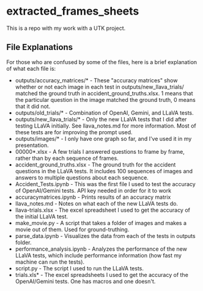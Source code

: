 # extracted_frames_sheets

This is a repo with my work with a UTK project.

## File Explanations

For those who are confused by some of the files, here is a brief explanation of what each file is:

- outputs/accuracy_matrices/* - These "accuracy matrices" show whether or not each image in each test in outputs/new_llava_trials/ matched the ground truth in accident_ground_truths.xlsx. 1 means that the particular question in the image matched the ground truth, 0 means that it did not.
- outputs/old_trials/* - Combination of OpenAI, Gemini, and LLaVA tests.
- outputs/new_llava_trials/* - Only the new LLaVA tests that I did after testing LLaVA initially. See llava_notes.md for more information. Most of these tests are for improving the prompt used.
- outputs/images/* - I only have one graph so far, and I've used it in my presentation.
- 00000*.xlsx - A few trials I answered questions to frame by frame, rather than by each sequence of frames.
- accident_ground_truths.xlsx - The ground truth for the accident questions in the LLaVA tests. It includes 100 sequences of images and answers to multiple questions about each sequence.
- Accident_Tests.ipynb - This was the first file I used to test the accuracy of OpenAI/Gemini tests. API key needed in order for it to work
- accuracymatrices.ipynb - Prints results of an accuracy matrix
- llava_notes.md - Notes on what each of the new LLaVA tests do.
- llava-trials.xlsx - The excel spreadsheet I used to get the accuracy of the initial LLaVA test.
- make_movie.py - A script that takes a folder of images and makes a movie out of them. Used for ground-truthing.
- parse_data.ipynb - Visualizes the data from each of the tests in outputs folder.
- performance_analysis.ipynb - Analyzes the performance of the new LLaVA tests, which include performance information (how fast my machine can run the tests).
- script.py - The script I used to run the LLaVA tests.
- trials.xls* - The excel spreadsheets I used to get the accuracy of the OpenAI/Gemini tests. One has macros and one doesn't.
